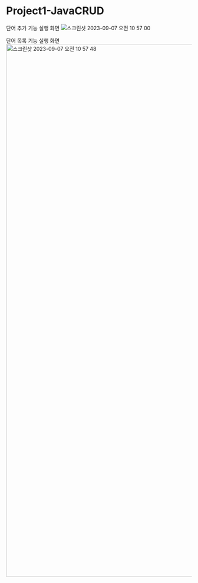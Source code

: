 # Project1-JavaCRUD

단어 추가 기능 실행 화면
![스크린샷 2023-09-07 오전 10 57 00](https://github.com/dandoc/Project1-JavaCRUD/assets/43316470/bcaa5465-d91d-43e3-9a83-6bf14932f5bc)


단어 목록 기능 실행 화면
<img width="1440" alt="스크린샷 2023-09-07 오전 10 57 48" src="https://github.com/dandoc/Project1-JavaCRUD/assets/43316470/f0028f18-ed29-45f1-9fcf-15613accb8b8">
